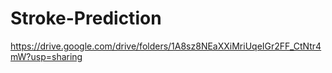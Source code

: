 # Stroke-Prediction

https://drive.google.com/drive/folders/1A8sz8NEaXXiMriUqeIGr2FF_CtNtr4mW?usp=sharing
